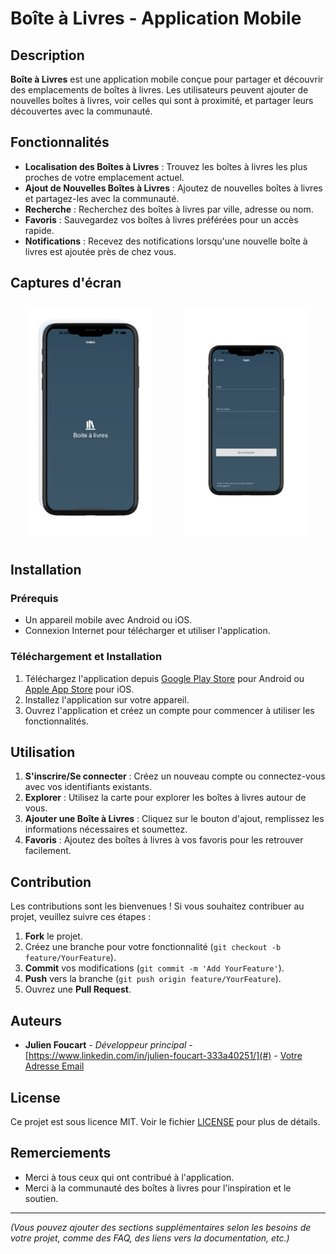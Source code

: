 # Boîte à Livres - Application Mobile

## Description
**Boîte à Livres** est une application mobile conçue pour partager et découvrir des emplacements de boîtes à livres. Les utilisateurs peuvent ajouter de nouvelles boîtes à livres, voir celles qui sont à proximité, et partager leurs découvertes avec la communauté.

## Fonctionnalités
- **Localisation des Boîtes à Livres** : Trouvez les boîtes à livres les plus proches de votre emplacement actuel.
- **Ajout de Nouvelles Boîtes à Livres** : Ajoutez de nouvelles boîtes à livres et partagez-les avec la communauté.
- **Recherche** : Recherchez des boîtes à livres par ville, adresse ou nom.
- **Favoris** : Sauvegardez vos boîtes à livres préférées pour un accès rapide.
- **Notifications** : Recevez des notifications lorsqu'une nouvelle boîte à livres est ajoutée près de chez vous.

## Captures d'écran

<div style="display: flex; justify-content: space-around;">
  <div style="margin: 10px;">
    <img src="screenshots/homePage.png" alt="Écran d'accueil" width="200">
  </div>
  <div style="margin: 10px;">
    <img src="screenshots/loginPage.png" alt="Carte des boîtes à livres" width="200">
  </div>
</div>



## Installation

### Prérequis
- Un appareil mobile avec Android ou iOS.
- Connexion Internet pour télécharger et utiliser l'application.

### Téléchargement et Installation
1. Téléchargez l'application depuis [Google Play Store](#) pour Android ou [Apple App Store](#) pour iOS.
2. Installez l'application sur votre appareil.
3. Ouvrez l'application et créez un compte pour commencer à utiliser les fonctionnalités.

## Utilisation
1. **S'inscrire/Se connecter** : Créez un nouveau compte ou connectez-vous avec vos identifiants existants.
2. **Explorer** : Utilisez la carte pour explorer les boîtes à livres autour de vous.
3. **Ajouter une Boîte à Livres** : Cliquez sur le bouton d'ajout, remplissez les informations nécessaires et soumettez.
4. **Favoris** : Ajoutez des boîtes à livres à vos favoris pour les retrouver facilement.

## Contribution
Les contributions sont les bienvenues ! Si vous souhaitez contribuer au projet, veuillez suivre ces étapes :

1. **Fork** le projet.
2. Créez une branche pour votre fonctionnalité (`git checkout -b feature/YourFeature`).
3. **Commit** vos modifications (`git commit -m 'Add YourFeature'`).
4. **Push** vers la branche (`git push origin feature/YourFeature`).
5. Ouvrez une **Pull Request**.

## Auteurs
- **Julien Foucart** - *Développeur principal* - [https://www.linkedin.com/in/julien-foucart-333a40251/](#) - [Votre Adresse Email](mailto:julien.foucart@example.com)

## License
Ce projet est sous licence MIT. Voir le fichier [LICENSE](LICENSE) pour plus de détails.

## Remerciements
- Merci à tous ceux qui ont contribué à l'application.
- Merci à la communauté des boîtes à livres pour l'inspiration et le soutien.

---

*(Vous pouvez ajouter des sections supplémentaires selon les besoins de votre projet, comme des FAQ, des liens vers la documentation, etc.)*
